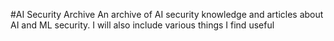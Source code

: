 #AI Security Archive
An archive of AI security knowledge and articles about AI and ML security. I will also include various things I find useful 
